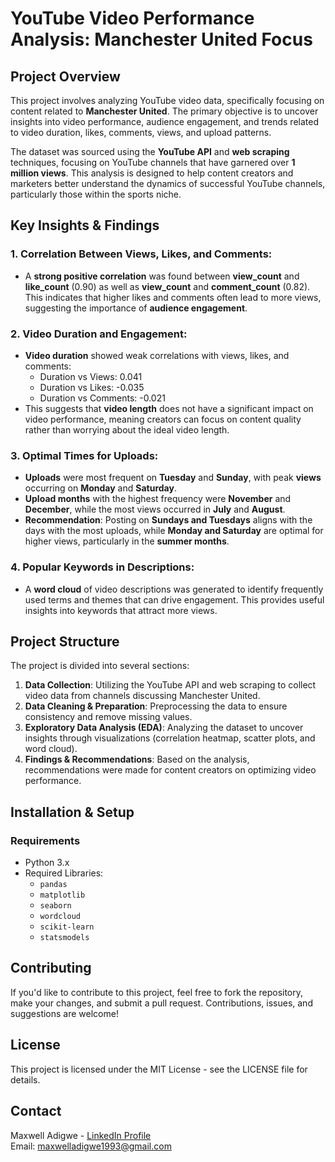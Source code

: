 
# YouTube Video Performance Analysis: Manchester United Focus

## Project Overview

This project involves analyzing YouTube video data, specifically focusing on content related to **Manchester United**. The primary objective is to uncover insights into video performance, audience engagement, and trends related to video duration, likes, comments, views, and upload patterns. 

The dataset was sourced using the **YouTube API** and **web scraping** techniques, focusing on YouTube channels that have garnered over **1 million views**. This analysis is designed to help content creators and marketers better understand the dynamics of successful YouTube channels, particularly those within the sports niche.

## Key Insights & Findings

### 1. **Correlation Between Views, Likes, and Comments**:
   - A **strong positive correlation** was found between **view_count** and **like_count** (0.90) as well as **view_count** and **comment_count** (0.82). This indicates that higher likes and comments often lead to more views, suggesting the importance of **audience engagement**.
   
### 2. **Video Duration and Engagement**:
   - **Video duration** showed weak correlations with views, likes, and comments:
     - Duration vs Views: 0.041
     - Duration vs Likes: -0.035
     - Duration vs Comments: -0.021
   - This suggests that **video length** does not have a significant impact on video performance, meaning creators can focus on content quality rather than worrying about the ideal video length.

### 3. **Optimal Times for Uploads**:
   - **Uploads** were most frequent on **Tuesday** and **Sunday**, with peak **views** occurring on **Monday** and **Saturday**.
   - **Upload months** with the highest frequency were **November** and **December**, while the most views occurred in **July** and **August**.
   - **Recommendation**: Posting on **Sundays and Tuesdays** aligns with the days with the most uploads, while **Monday and Saturday** are optimal for higher views, particularly in the **summer months**.

### 4. **Popular Keywords in Descriptions**:
   - A **word cloud** of video descriptions was generated to identify frequently used terms and themes that can drive engagement. This provides useful insights into keywords that attract more views.

## Project Structure

The project is divided into several sections:
1. **Data Collection**: Utilizing the YouTube API and web scraping to collect video data from channels discussing Manchester United.
2. **Data Cleaning & Preparation**: Preprocessing the data to ensure consistency and remove missing values.
3. **Exploratory Data Analysis (EDA)**: Analyzing the dataset to uncover insights through visualizations (correlation heatmap, scatter plots, and word cloud).
4. **Findings & Recommendations**: Based on the analysis, recommendations were made for content creators on optimizing video performance.

## Installation & Setup

### Requirements
- Python 3.x
- Required Libraries:
  - `pandas`
  - `matplotlib`
  - `seaborn`
  - `wordcloud`
  - `scikit-learn`
  - `statsmodels`
## Contributing

If you'd like to contribute to this project, feel free to fork the repository, make your changes, and submit a pull request. Contributions, issues, and suggestions are welcome!

## License

This project is licensed under the MIT License - see the LICENSE file for details.

## Contact

Maxwell Adigwe - [LinkedIn Profile](https://www.linkedin.com/in/maxwell-adigwe-7053a4312/)  
Email: maxwelladigwe1993@gmail.com

